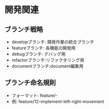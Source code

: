 # 開発関連
## ブランチ戦略
- developブランチ: 開発作業の統合ブランチ
- featureブランチ: 各機能の開発用
- debugブランチ: デバッグ用
- refactorブランチ:リファクタリング用
- documentブランチ:document編集用
## ブランチ命名規則
- フォーマット: feature/<issue-number>-<short-description>
- 例: feature/12-implement-left-right-movement